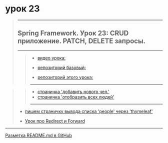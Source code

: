 # урок 23

> ---
> 
> ## Spring Framework. Урок 23: CRUD приложение. PATCH, DELETE запросы.
> ---
> 
> > * [видео урока:](https://youtu.be/JaVGIYxE23c)
> > 
> > * [репозиторий базовый:](https://github.com/NeilAlishev/SpringCourse/tree/master/Lesson23_Starter.CRUD_App3)
> >
> > * [репозиторий этого урока:](https://github.com/NeilAlishev/SpringCourse/tree/master/Lesson23.CRUD_App3)
> > ---

> > * [страничка 'добавить нового чел.'](http://localhost:8080/people/new)
> > * [страничка 'отобразить всех людей'](http://localhost:8080/people)
> >    
> > ---
>  
>  * [пишем страничку вывода списка 'people' через 'thymeleaf'](https://www.youtube.com/watch?v=D58pIymCew4&t=31m11s)
>  
>  * [Урок про Redirect и Forward](https://youtu.be/lesNd-lqUiM)

   
---
[Разметка README.md в GitHub](https://coddism.com/zametki/razmetka_readmemd_v_github)
